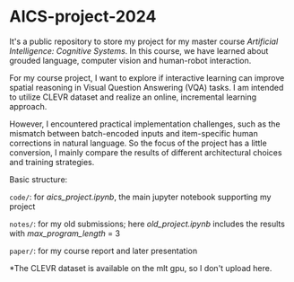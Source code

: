 # AICS-project-2024
It's a public repository to store my project for my master course *Artificial Intelligence: Cognitive Systems*. In this course, we have learned about grouded language, computer vision and human-robot interaction. 

For my course project, I want to explore if interactive learning can improve spatial reasoning in Visual Question Answering (VQA) tasks. I am intended to utilize CLEVR dataset and realize an online, incremental learning approach.

However, I encountered practical implementation challenges, such as the mismatch between batch-encoded inputs and item-specific human corrections in natural language. So the focus of the project has a little conversion, I mainly compare the results of different architectural choices and training strategies.

Basic structure:

`code/`: for *aics_project.ipynb*, the main jupyter notebook supporting my project

`notes/`: for my old submissions; here *old_project.ipynb* includes the results with *max_program_length* = 3

`paper/`: for my course report and later presentation 

*The CLEVR dataset is available on the mlt gpu, so I don't upload here.
